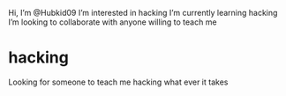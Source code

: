 Hi, I’m @Hubkid09
I’m interested in hacking
I’m currently learning hacking
I’m looking to collaborate with anyone willing to teach me 


# hacking
Looking for someone to teach me hacking what ever it takes 
